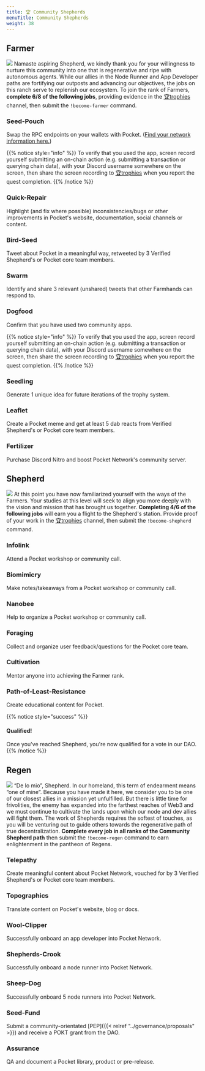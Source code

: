 ```yaml
---
title: 🏆 Community Shepherds
menuTitle: Community Shepherds
weight: 38
---
```



## Farmer

![](/images/community-banner1.png)
Namaste aspiring Shepherd, we kindly thank you for your willingness to nurture this community into one that is regenerative and ripe with autonomous agents. While our allies in the Node Runner and App Developer paths are fortifying our outposts and advancing our objectives, the jobs on this ranch serve to replenish our ecosystem. To join the rank of Farmers, **complete 6/8 of the following jobs**, providing evidence in the [🏆trophies](https://discord.com/channels/553741558869131266/763504639299289138) channel, then submit the `!become-farmer` command.

### Seed-Pouch

Swap the RPC endpoints on your wallets with Pocket. ([Find your network information here.](../../use/public-rpc/))

{{% notice style="info" %}}
To verify that you used the app, screen record yourself submitting an on-chain action (e.g. submitting a transaction or querying chain data), with your Discord username somewhere on the screen, then share the screen recording to [🏆trophies](https://discord.com/channels/553741558869131266/763504639299289138) when you report the quest completion.
{{% /notice %}}

### Quick-Repair

Highlight (and fix where possible) inconsistencies/bugs or other improvements in Pocket's website, documentation, social channels or content.

### Bird-Seed

Tweet about Pocket in a meaningful way, retweeted by 3 Verified Shepherd's or Pocket core team members.

### Swarm

Identify and share 3 relevant (unshared) tweets that other Farmhands can respond to.

### Dogfood

Confirm that you have used two community apps.

{{% notice style="info" %}}
To verify that you used the app, screen record yourself submitting an on-chain action (e.g. submitting a transaction or querying chain data), with your Discord username somewhere on the screen, then share the screen recording to [🏆trophies](https://discord.com/channels/553741558869131266/763504639299289138) when you report the quest completion.
{{% /notice %}}

### Seedling

Generate 1 unique idea for future iterations of the trophy system.

### Leaflet

Create a Pocket meme and get at least 5 dab reacts from Verified Shepherd's or Pocket core team members.

### Fertilizer

Purchase Discord Nitro and boost Pocket Network's community server.

## Shepherd

![](/images/community-banner2.png)
At this point you have now familiarized yourself with the ways of the Farmers. Your studies at this level will seek to align you more deeply with the vision and mission that has brought us together. **Completing 4/6 of the following jobs** will earn you a flight to the Shepherd's station. Provide proof of your work in the [🏆trophies](https://discord.com/channels/553741558869131266/763504639299289138) channel, then submit the `!become-shepherd` command.

### Infolink

Attend a Pocket workshop or community call.

### Biomimicry

Make notes/takeaways from a Pocket workshop or community call.

### Nanobee

Help to organize a Pocket workshop or community call.

### Foraging

Collect and organize user feedback/questions for the Pocket core team.

### Cultivation

Mentor anyone into achieving the Farmer rank.

### Path-of-Least-Resistance

Create educational content for Pocket.

{{% notice style="success" %}}
#### Qualified!

Once you've reached Shepherd, you're now qualified for a vote in our DAO.
{{% /notice %}}

## Regen

![](/images/community-banner3.png)
“De lo mio”, Shepherd. In our homeland, this term of endearment means “one of mine”. Because you have made it here, we consider you to be one of our closest allies in a mission yet unfulfilled. But there is little time for frivolities, the enemy has expanded into the farthest reaches of Web3 and we must continue to cultivate the lands upon which our node and dev allies will fight them. The work of Shepherds requires the softest of touches, as you will be venturing out to guide others towards the regenerative path of true decentralization. **Complete every job in all ranks of the Community Shepherd path** then submit the `!become-regen` command to earn enlightenment in the pantheon of Regens.

### Telepathy

Create meaningful content about Pocket Network, vouched for by 3 Verified Shepherd's or Pocket core team members.

### Topographics

Translate content on Pocket's website, blog or docs.

### Wool-Clipper

Successfully onboard an app developer into Pocket Network.

### Shepherds-Crook

Successfully onboard a node runner into Pocket Network.

### Sheep-Dog

Successfully onboard 5 node runners into Pocket Network.

### Seed-Fund

Submit a community-orientated [PEP]({{< relref "../governance/proposals" >}}) and receive a POKT grant from the DAO.

### Assurance

QA and document a Pocket library, product or pre-release.
